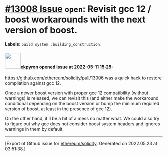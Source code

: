 # [\#13008 Issue](https://github.com/ethereum/solidity/issues/13008) `open`: Revisit gcc 12 / boost workarounds with the next version of boost.
**Labels**: `build system :building_construction:`


#### <img src="https://avatars.githubusercontent.com/u/1347491?v=4" width="50">[ekpyron](https://github.com/ekpyron) opened issue at [2022-05-11 15:25](https://github.com/ethereum/solidity/issues/13008):

https://github.com/ethereum/solidity/pull/13006 was a quick hack to restore compilation against gcc 12.

Once a newer boost version with proper gcc 12 compatibility (without warnings) is released, we can revisit this (and either make the workaround conditional depending on the boost version or bump the minimum required version of boost, at least in the presence of gcc 12).

On the other hand, it'll be a bit of a mess no matter what. We could also try to figure out why gcc does not consider boost system headers and ignores warnings in them by default.




-------------------------------------------------------------------------------



[Export of Github issue for [ethereum/solidity](https://github.com/ethereum/solidity). Generated on 2022.05.23 at 03:51:38.]
